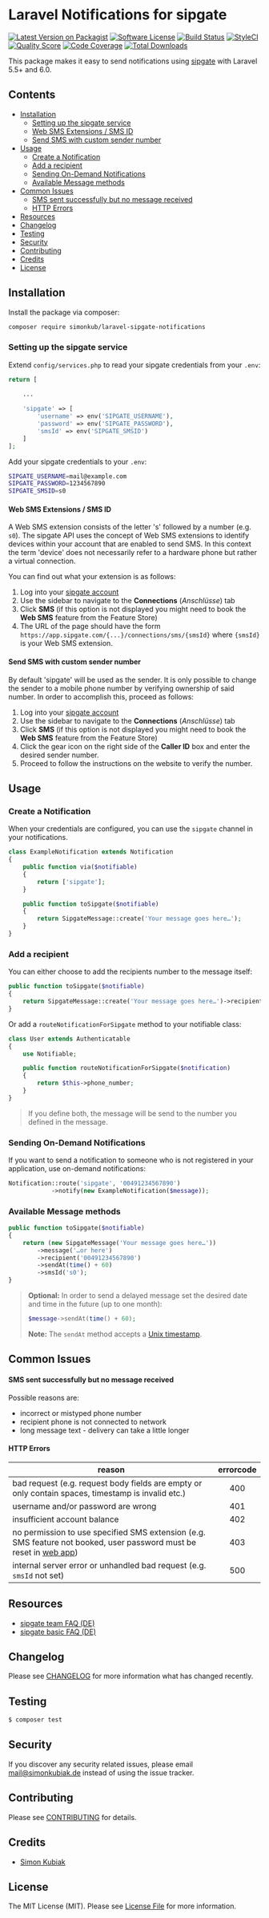 # Laravel Notifications for sipgate

[![Latest Version on Packagist](https://img.shields.io/packagist/v/simonkub/laravel-sipgate-notifications.svg?style=flat-square)](https://packagist.org/packages/simonkub/laravel-sipgate-notifications)
[![Software License](https://img.shields.io/badge/license-MIT-brightgreen.svg?style=flat-square)](LICENSE.md)
[![Build Status](https://img.shields.io/travis/simonkub/laravel-sipgate-notifications/master.svg?style=flat-square)](https://travis-ci.org/simonkub/laravel-sipgate-notifications)
[![StyleCI](https://styleci.io/repos/210414919/shield)](https://styleci.io/repos/210414919)
[![Quality Score](https://img.shields.io/scrutinizer/g/simonkub/laravel-sipgate-notifications.svg?style=flat-square)](https://scrutinizer-ci.com/g/simonkub/laravel-sipgate-notifications)
[![Code Coverage](https://img.shields.io/scrutinizer/coverage/g/simonkub/laravel-sipgate-notifications/master.svg?style=flat-square)](https://scrutinizer-ci.com/g/simonkub/laravel-sipgate-notifications/?branch=master)
[![Total Downloads](https://img.shields.io/packagist/dt/simonkub/laravel-sipgate-notifications.svg?style=flat-square)](https://packagist.org/packages/simonkub/laravel-sipgate-notifications)

This package makes it easy to send notifications using [sipgate](https://sipgate.de) with Laravel 5.5+ and 6.0.

## Contents

- [Installation](#installation)
	- [Setting up the sipgate service](#setting-up-the-sipgate-service)
	- [Web SMS Extensions / SMS ID](#web-sms-extensions--sms-id)
	- [Send SMS with custom sender number](#send-sms-with-custom-sender-number)
- [Usage](#usage)
	- [Create a Notification](#create-a-notification)
	- [Add a recipient](#add-a-recipient)
	- [Sending On-Demand Notifications](#sending-on-demand-notifications)
	- [Available Message methods](#available-message-methods)
- [Common Issues](#common-issues)
    - [SMS sent successfully but no message received](#sms-sent-successfully-but-no-message-received)
    - [HTTP Errors](#http-errors)
- [Resources](#resources)
- [Changelog](#changelog)
- [Testing](#testing)
- [Security](#security)
- [Contributing](#contributing)
- [Credits](#credits)
- [License](#license)


## Installation

Install the package via composer:

```bash
composer require simonkub/laravel-sipgate-notifications
```

### Setting up the sipgate service

Extend `config/services.php` to read your sipgate credentials from your `.env`:

```php
return [
   
    ...

    'sipgate' => [
        'username' => env('SIPGATE_USERNAME'),
        'password' => env('SIPGATE_PASSWORD'),
        'smsId' => env('SIPGATE_SMSID')
    ]
];
```

Add your sipgate credentials to your `.env`:
```bash
SIPGATE_USERNAME=mail@example.com
SIPGATE_PASSWORD=1234567890
SIPGATE_SMSID=s0
```

#### Web SMS Extensions / SMS ID

A Web SMS extension consists of the letter 's' followed by a number (e.g. `s0`). The sipgate API uses the concept of Web SMS extensions to identify devices within your account that are enabled to send SMS. In this context the term 'device' does not necessarily refer to a hardware phone but rather a virtual connection.

You can find out what your extension is as follows:

1. Log into your [sipgate account](https://app.sipgate.com/connections/sms)
2. Use the sidebar to navigate to the **Connections** (_Anschlüsse_) tab
3. Click **SMS** (if this option is not displayed you might need to book the **Web SMS** feature from the Feature Store)
4. The URL of the page should have the form `https://app.sipgate.com/{...}/connections/sms/{smsId}` where `{smsId}` is your Web SMS extension.

#### Send SMS with custom sender number

By default 'sipgate' will be used as the sender. It is only possible to change the sender to a mobile phone number by verifying ownership of said number. In order to accomplish this, proceed as follows:

1. Log into your [sipgate account](https://app.sipgate.com/connections/sms)
2. Use the sidebar to navigate to the **Connections** (_Anschlüsse_) tab
3. Click **SMS** (if this option is not displayed you might need to book the **Web SMS** feature from the Feature Store)
4. Click the gear icon on the right side of the **Caller ID** box and enter the desired sender number.
5. Proceed to follow the instructions on the website to verify the number.


## Usage

### Create a Notification

When your credentials are configured, you can use the `sipgate` channel in your notifications.

```php
class ExampleNotification extends Notification
{
    public function via($notifiable)
    {
        return ['sipgate'];
    }

    public function toSipgate($notifiable)
    {
        return SipgateMessage::create('Your message goes here…');
    }
}
```

### Add a recipient

You can either choose to add the recipients number to the message itself:

```php
public function toSipgate($notifiable)
{
    return SipgateMessage::create('Your message goes here…')->recipient('00491234567890');
}
```

Or add a `routeNotificationForSipgate` method to your notifiable class:

```php
class User extends Authenticatable
{
    use Notifiable;

    public function routeNotificationForSipgate($notification)
    {
        return $this->phone_number;
    }
}
```

> If you define both, the message will be send to the number you defined in the message.

### Sending On-Demand Notifications

If you want to send a notification to someone who is not registered in your application, use on-demand notifications:

```php
Notification::route('sipgate', '00491234567890')
            ->notify(new ExampleNotification($message));
```

### Available Message methods
```php
public function toSipgate($notifiable)
{
    return (new SipgateMessage('Your message goes here…'))
        ->message('…or here')
        ->recipient('00491234567890')
        ->sendAt(time() + 60)
        ->smsId('s0');
}
```

> **Optional:**
> In order to send a delayed message set the desired date and time in the future (up to one month):
>
> ```php
> $message->sendAt(time() + 60);
> ```
> 
> **Note:** The `sendAt` method accepts a [Unix timestamp](https://www.unixtimestamp.com/).


## Common Issues

#### SMS sent successfully but no message received

Possible reasons are:

- incorrect or mistyped phone number
- recipient phone is not connected to network
- long message text - delivery can take a little longer

#### HTTP Errors

| reason                                                                                                                                              | errorcode |
| --------------------------------------------------------------------------------------------------------------------------------------------------- | :-------: |
| bad request (e.g. request body fields are empty or only contain spaces, timestamp is invalid etc.)                                                  |    400    |
| username and/or password are wrong                                                                                                                  |    401    |
| insufficient account balance                                                                                                                        |    402    |
| no permission to use specified SMS extension (e.g. SMS feature not booked, user password must be reset in [web app](https://app.sipgate.com/login)) |    403    |
| internal server error or unhandled bad request (e.g. `smsId` not set)                                                                               |    500    |

## Resources

- [sipgate team FAQ (DE)](https://teamhelp.sipgate.de/hc/de)
- [sipgate basic FAQ (DE)](https://basicsupport.sipgate.de/hc/de)

## Changelog

Please see [CHANGELOG](CHANGELOG.md) for more information what has changed recently.

## Testing

``` bash
$ composer test
```

## Security

If you discover any security related issues, please email mail@simonkubiak.de instead of using the issue tracker.

## Contributing

Please see [CONTRIBUTING](CONTRIBUTING.md) for details.

## Credits

- [Simon Kubiak](https://github.com/simonkub)

## License

The MIT License (MIT). Please see [License File](LICENSE.md) for more information.
